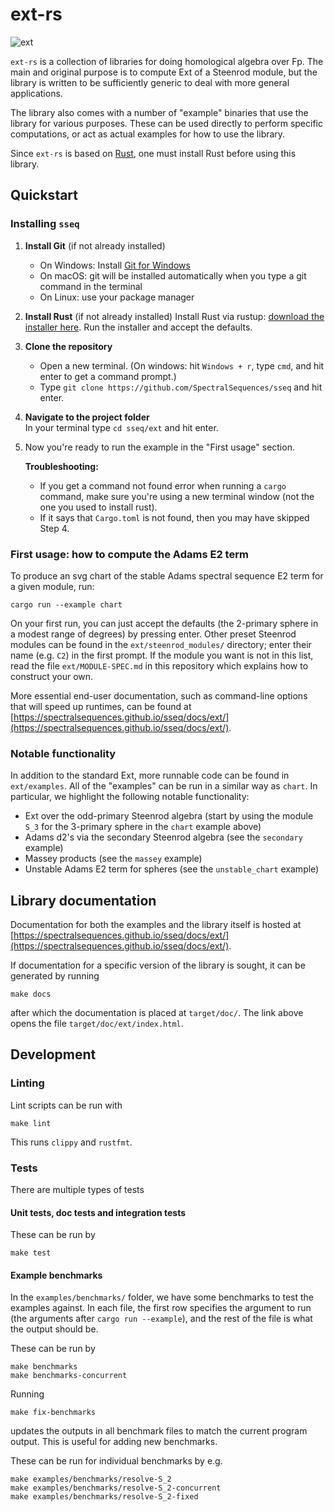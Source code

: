 # ext-rs

![ext](https://github.com/spectralsequences/sseq/actions/workflows/ext.yaml/badge.svg)

`ext-rs` is a collection of libraries for doing homological algebra over Fp.
The main and original purpose is to compute Ext of a Steenrod module, but the
library is written to be sufficiently generic to deal with more general
applications.

The library also comes with a number of "example" binaries that use the library
for various purposes. These can be used directly to perform specific
computations, or act as actual examples for how to use the library.

Since `ext-rs` is based on [Rust](https://www.rust-lang.org/), one must install
Rust before using this library.

## Quickstart
### Installing `sseq`

1. **Install Git**  (if not already installed)
   - On Windows: Install [Git for Windows](https://git-scm.com/downloads/win)
   - On macOS: git will be installed automatically when you type a git command in the terminal
   - On Linux: use your package manager

2. **Install Rust** (if not already installed)
   Install Rust via rustup: [download the installer here](https://www.rust-lang.org/tools/install).
   Run the installer and accept the defaults.

3. **Clone the repository**  
   - Open a new terminal. (On windows: hit `Windows + r`, type `cmd`, and hit
   enter to get a command prompt.)
   - Type `git clone https://github.com/SpectralSequences/sseq`
   and hit enter.

4. **Navigate to the project folder**  
   In your terminal type `cd sseq/ext` and hit enter.

5. Now you're ready to run the example in the "First usage" section.

   **Troubleshooting:**
   - If you get a command not found error when running a `cargo` command, make
     sure you're using a new terminal window (not the one you used to install rust).
   - If it says that `Cargo.toml` is not found, then you may have skipped Step 4.

### First usage: how to compute the Adams E2 term

To produce an svg chart of the stable Adams spectral sequence E2 term for a
given module, run:

```shell
cargo run --example chart
```

On your first run, you can just accept the defaults (the 2-primary sphere in a
modest range of degrees) by pressing enter. Other preset Steenrod modules can
be found in the `ext/steenrod_modules/` directory; enter their name (e.g. `C2`)
in the first prompt. If the module you want is not in this list, read the file
`ext/MODULE-SPEC.md` in this repository which explains how to construct your own.

More essential end-user documentation, such as command-line options that will
speed up runtimes, can be found at
[https://spectralsequences.github.io/sseq/docs/ext/](https://spectralsequences.github.io/sseq/docs/ext/).

### Notable functionality
In addition to the standard Ext, more runnable code can be found in
`ext/examples`. All of the "examples" can be run in a similar way as `chart`.
In particular, we highlight the following notable functionality:

* Ext over the odd-primary Steenrod algebra (start by using the module `S_3`
  for the 3-primary sphere in the `chart` example above)
* Adams d2's via the secondary Steenrod algebra (see the `secondary` example)
* Massey products (see the `massey` example)
* Unstable Adams E2 term for spheres (see the `unstable_chart` example)


## Library documentation

Documentation for both the examples and the library itself is hosted at
[https://spectralsequences.github.io/sseq/docs/ext/](https://spectralsequences.github.io/sseq/docs/ext/).

If documentation for a specific version of the library is sought, it can be generated by running

```shell
make docs
```

after which the documentation is placed at `target/doc/`. The link above opens
the file `target/doc/ext/index.html`.

## Development

### Linting

Lint scripts can be run with

```shell
make lint
```

This runs `clippy` and `rustfmt`.

### Tests

There are multiple types of tests

#### Unit tests, doc tests and integration tests

These can be run by

```shell
make test
```

#### Example benchmarks

In the `examples/benchmarks/` folder, we have some benchmarks to test the
examples against. In each file, the first row specifies the argument to run
(the arguments after `cargo run --example`), and the rest of the file is what
the output should be.

These can be run by

```shell
make benchmarks
make benchmarks-concurrent
```

Running

```shell
make fix-benchmarks
```

updates the outputs in all benchmark files to match the current program output.
This is useful for adding new benchmarks.

These can be run for individual benchmarks by e.g.

```shell
make examples/benchmarks/resolve-S_2
make examples/benchmarks/resolve-S_2-concurrent
make examples/benchmarks/resolve-S_2-fixed
```
